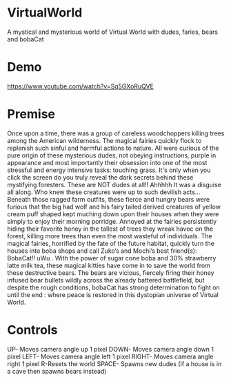 # VirtualWorld
A mystical and mysterious world of Virtual World with dudes, faries, bears and bobaCat

# Demo
https://www.youtube.com/watch?v=Sq5GXoRuQVE

# Premise 
Once upon a time, there was a group of careless woodchoppers killing trees among the American wilderness. The magical fairies quickly flock to replenish such sinful and harmful actions to nature. All were curious of the pure origin of these mysterious dudes, not obeying instructions, purple in appearance and most importantly their obsession into one of the most stressful and energy intensive tasks: touching grass. It's only when you click the screen do you truly reveal the dark secrets behind these mystifying foresters. These are NOT dudes at all!! Ahhhhh  It was a disguise all along.  Who knew these creatures were up to such devilish acts… Beneath those ragged farm outfits, these fierce and hungry bears were furious that the big had wolf and his fairy tailed derived creatures of yellow cream puff shaped kept muching down upon their houses when they were simply to enjoy their morning porridge. Annoyed at the fairies persistently hiding their favorite honey in the tallest of trees they wreak havoc on the forest, killing more trees than even the most wasteful of individuals. The magical fairies, horrified by the fate of the future habitat, quickly turn the houses into boba shops and call Zuko’s  and Mochi’s best friend(s): BobaCat!! uWu .  With the power of sugar cone boba and 30% strawberry latte milk tea, these magical kitties have come in to save the world from these destructive bears. The bears are vicious, fiercely firing their honey infused bear bullets wildly across the already battered battlefield, but despite the rough conditions, bobaCat has strong determination to fight on until the end : where peace is restored in this dystopian universe of Virtual World.

# Controls
UP- Moves camera angle up 1 pixel
DOWN- Moves camera angle down 1 pixel
LEFT- Moves camera angle left 1 pixel
RIGHT- Moves camera angle right 1 pixel
R-Resets the world
SPACE- Spawns new dudes (If a house is in a cave then spawns bears instead)
